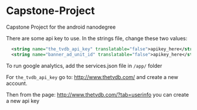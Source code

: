 # Capstone-Project
Capstone Project for the android nanodegree

There are some api key to use.
In the strings file, change these two values:
```xml
  <string name="the_tvdb_api_key" translatable="false">apikey_here</string>
  <string name="banner_ad_unit_id" translatable="false">apikey_here</string>
```

To run google analytics, add the services.json file in `/app/` folder

For `the_tvdb_api_key` go to: http://www.thetvdb.com/ and create a new account.

Then from the page: http://www.thetvdb.com/?tab=userinfo you can create a new api key
  
